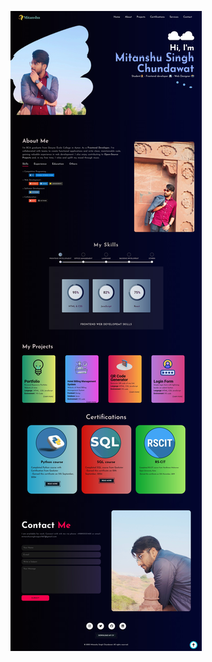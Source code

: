 ![image alt](https://github.com/Mitanshusingh/Mitanshu01/blob/ace89496fdbc1897224b3ebcbf99a3ca9bbffaca/Portfolio%20Demo.png)
